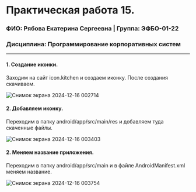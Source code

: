 Практическая работа 15.
=================================
### ФИО: Рябова Екатерина Сергеевна | Группа: ЭФБО-01-22
### Дисциплина: Программирование корпоративных систем

***

#### 1. Создание иконки.
Заходим на сайт icon.kitchen и создаем иконку. После создания скачиваем.

![Снимок экрана 2024-12-16 002714](https://github.com/user-attachments/assets/4624fe95-84b1-4528-b089-72e471f3ad3e)

#### 2. Добавляем иконку. 
Переходим в папку android/app/src/main/res и добавляем туда скаченные файлы.

![Снимок экрана 2024-12-16 003403](https://github.com/user-attachments/assets/399e510e-c30a-4779-9af1-e1cda6fc2b08)

#### 2. Меняем название приложения.
Переходим в папку android/app/src/main и в файле AndroidManifest.xml меняем название.

![Снимок экрана 2024-12-16 003754](https://github.com/user-attachments/assets/5440ed11-d749-4b4d-9861-34958ae2efcc)

### 
